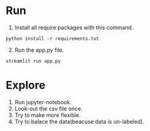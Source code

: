 # Run
1. Install all require packages with this command.
```
python install -r requirements.txt
```

2. Run the app.py file.
```
streamlit run app.py
```

# Explore

1. Run jupyter-notebook.
2. Look-out the csv file once.
3. Try to make more flexible.
4. Try to balace the data(beacuse data is un-labeled).
